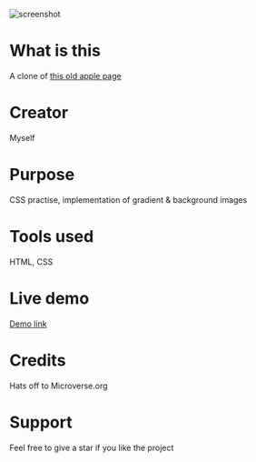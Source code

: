 ![screenshot](https://user-images.githubusercontent.com/55356496/81949141-cc4e3580-9602-11ea-8897-b7529d517d46.png)

# What is this
A clone of [this old apple page](https://web.archive.org/web/20140228175622/http://www.apple.com/your-verse)

# Creator
Myself

# Purpose
CSS practise, implementation of gradient & background images

# Tools used
HTML, CSS

# Live demo
[Demo link](https://rawcdn.githack.com/dili021/Apple-clone/0547ad5f2d6ab3495494b2d9c694c80a7d477fee/index.html)

# Credits
Hats off to Microverse.org

# Support
Feel free to give a star if you like the project





